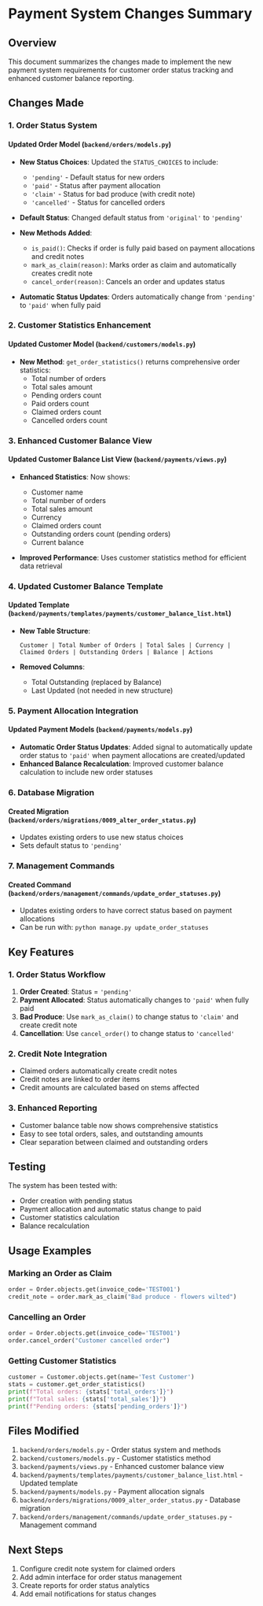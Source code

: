 # Payment System Changes Summary

## Overview
This document summarizes the changes made to implement the new payment system requirements for customer order status tracking and enhanced customer balance reporting.

## Changes Made

### 1. Order Status System

#### Updated Order Model (`backend/orders/models.py`)
- **New Status Choices**: Updated the `STATUS_CHOICES` to include:
  - `'pending'` - Default status for new orders
  - `'paid'` - Status after payment allocation
  - `'claim'` - Status for bad produce (with credit note)
  - `'cancelled'` - Status for cancelled orders

- **Default Status**: Changed default status from `'original'` to `'pending'`

- **New Methods Added**:
  - `is_paid()`: Checks if order is fully paid based on payment allocations and credit notes
  - `mark_as_claim(reason)`: Marks order as claim and automatically creates credit note
  - `cancel_order(reason)`: Cancels an order and updates status

- **Automatic Status Updates**: Orders automatically change from `'pending'` to `'paid'` when fully paid

### 2. Customer Statistics Enhancement

#### Updated Customer Model (`backend/customers/models.py`)
- **New Method**: `get_order_statistics()` returns comprehensive order statistics:
  - Total number of orders
  - Total sales amount
  - Pending orders count
  - Paid orders count
  - Claimed orders count
  - Cancelled orders count

### 3. Enhanced Customer Balance View

#### Updated Customer Balance List View (`backend/payments/views.py`)
- **Enhanced Statistics**: Now shows:
  - Customer name
  - Total number of orders
  - Total sales amount
  - Currency
  - Claimed orders count
  - Outstanding orders count (pending orders)
  - Current balance

- **Improved Performance**: Uses customer statistics method for efficient data retrieval

### 4. Updated Customer Balance Template

#### Updated Template (`backend/payments/templates/payments/customer_balance_list.html`)
- **New Table Structure**:
  ```
  Customer | Total Number of Orders | Total Sales | Currency | Claimed Orders | Outstanding Orders | Balance | Actions
  ```

- **Removed Columns**:
  - Total Outstanding (replaced by Balance)
  - Last Updated (not needed in new structure)

### 5. Payment Allocation Integration

#### Updated Payment Models (`backend/payments/models.py`)
- **Automatic Order Status Updates**: Added signal to automatically update order status to `'paid'` when payment allocations are created/updated
- **Enhanced Balance Recalculation**: Improved customer balance calculation to include new order statuses

### 6. Database Migration

#### Created Migration (`backend/orders/migrations/0009_alter_order_status.py`)
- Updates existing orders to use new status choices
- Sets default status to `'pending'`

### 7. Management Commands

#### Created Command (`backend/orders/management/commands/update_order_statuses.py`)
- Updates existing orders to have correct status based on payment allocations
- Can be run with: `python manage.py update_order_statuses`

## Key Features

### 1. Order Status Workflow
1. **Order Created**: Status = `'pending'`
2. **Payment Allocated**: Status automatically changes to `'paid'` when fully paid
3. **Bad Produce**: Use `mark_as_claim()` to change status to `'claim'` and create credit note
4. **Cancellation**: Use `cancel_order()` to change status to `'cancelled'`

### 2. Credit Note Integration
- Claimed orders automatically create credit notes
- Credit notes are linked to order items
- Credit amounts are calculated based on stems affected

### 3. Enhanced Reporting
- Customer balance table now shows comprehensive statistics
- Easy to see total orders, sales, and outstanding amounts
- Clear separation between claimed and outstanding orders

## Testing

The system has been tested with:
- Order creation with pending status
- Payment allocation and automatic status change to paid
- Customer statistics calculation
- Balance recalculation

## Usage Examples

### Marking an Order as Claim
```python
order = Order.objects.get(invoice_code='TEST001')
credit_note = order.mark_as_claim("Bad produce - flowers wilted")
```

### Cancelling an Order
```python
order = Order.objects.get(invoice_code='TEST001')
order.cancel_order("Customer cancelled order")
```

### Getting Customer Statistics
```python
customer = Customer.objects.get(name='Test Customer')
stats = customer.get_order_statistics()
print(f"Total orders: {stats['total_orders']}")
print(f"Total sales: {stats['total_sales']}")
print(f"Pending orders: {stats['pending_orders']}")
```

## Files Modified
1. `backend/orders/models.py` - Order status system and methods
2. `backend/customers/models.py` - Customer statistics method
3. `backend/payments/views.py` - Enhanced customer balance view
4. `backend/payments/templates/payments/customer_balance_list.html` - Updated template
5. `backend/payments/models.py` - Payment allocation signals
6. `backend/orders/migrations/0009_alter_order_status.py` - Database migration
7. `backend/orders/management/commands/update_order_statuses.py` - Management command

## Next Steps
1. Configure credit note system for claimed orders
2. Add admin interface for order status management
3. Create reports for order status analytics
4. Add email notifications for status changes
